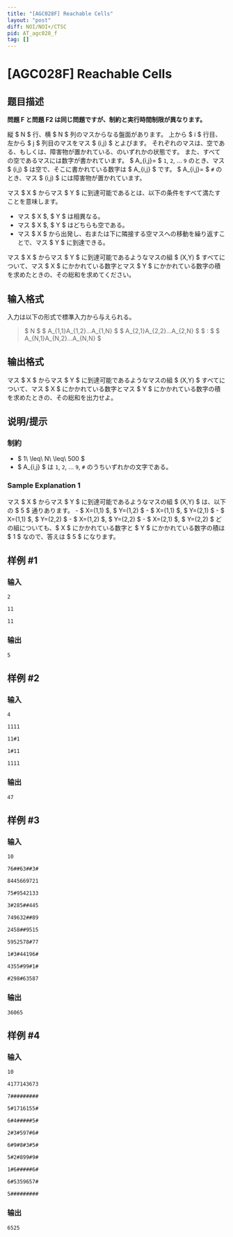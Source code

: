 ```yaml
---
title: "[AGC028F] Reachable Cells"
layout: "post"
diff: NOI/NOI+/CTSC
pid: AT_agc028_f
tag: []
---
```


# [AGC028F] Reachable Cells

## 题目描述

[problemUrl]: https://atcoder.jp/contests/agc028/tasks/agc028_f

**問題 F と問題 F2 は同じ問題ですが、制約と実行時間制限が異なります。**

縦 $ N $ 行、横 $ N $ 列のマスからなる盤面があります。 上から $ i $ 行目、左から $ j $ 列目のマスをマス $ (i,j) $ とよびます。 それぞれのマスは、空である、もしくは、障害物が置かれている、のいずれかの状態です。 また、すべての空であるマスには数字が書かれています。 $ A_{i,j}= $ `1`, `2`, ... `9` のとき、マス $ (i,j) $ は空で、そこに書かれている数字は $ A_{i,j} $ です。 $ A_{i,j}= $ `#` のとき、マス $ (i,j) $ には障害物が置かれています。

マス $ X $ からマス $ Y $ に到達可能であるとは、以下の条件をすべて満たすことを意味します。

- マス $ X $, $ Y $ は相異なる。
- マス $ X $, $ Y $ はどちらも空である。
- マス $ X $ から出発し、右または下に隣接する空マスへの移動を繰り返すことで、マス $ Y $ に到達できる。

マス $ X $ からマス $ Y $ に到達可能であるようなマスの組 $ (X,Y) $ すべてについて、マス $ X $ にかかれている数字とマス $ Y $ にかかれている数字の積を求めたときの、その総和を求めてください。

## 输入格式

入力は以下の形式で標準入力から与えられる。

> $ N $ $ A_{1,1}A_{1,2}...A_{1,N} $ $ A_{2,1}A_{2,2}...A_{2,N} $ $ : $ $ A_{N,1}A_{N,2}...A_{N,N} $

## 输出格式

マス $ X $ からマス $ Y $ に到達可能であるようなマスの組 $ (X,Y) $ すべてについて、マス $ X $ にかかれている数字とマス $ Y $ にかかれている数字の積を求めたときの、その総和を出力せよ。

## 说明/提示

### 制約

- $ 1\ \leq\ N\ \leq\ 500 $
- $ A_{i,j} $ は `1`, `2`, ... `9`, `#` のうちいずれかの文字である。

### Sample Explanation 1

マス $ X $ からマス $ Y $ に到達可能であるようなマスの組 $ (X,Y) $ は、以下の $ 5 $ 通りあります。 - $ X=(1,1) $, $ Y=(1,2) $ - $ X=(1,1) $, $ Y=(2,1) $ - $ X=(1,1) $, $ Y=(2,2) $ - $ X=(1,2) $, $ Y=(2,2) $ - $ X=(2,1) $, $ Y=(2,2) $ どの組についても、$ X $ にかかれている数字と $ Y $ にかかれている数字の積は $ 1 $ なので、答えは $ 5 $ になります。

## 样例 #1

### 输入

```
2
11
11
```

### 输出

```
5
```

## 样例 #2

### 输入

```
4
1111
11#1
1#11
1111
```

### 输出

```
47
```

## 样例 #3

### 输入

```
10
76##63##3#
8445669721
75#9542133
3#285##445
749632##89
2458##9515
5952578#77
1#3#44196#
4355#99#1#
#298#63587
```

### 输出

```
36065
```

## 样例 #4

### 输入

```
10
4177143673
7#########
5#1716155#
6#4#####5#
2#3#597#6#
6#9#8#3#5#
5#2#899#9#
1#6#####6#
6#5359657#
5#########
```

### 输出

```
6525
```


